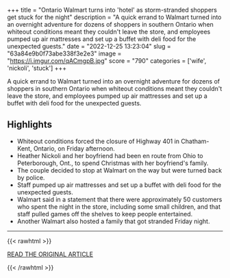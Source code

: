 +++
title = "Ontario Walmart turns into 'hotel' as storm-stranded shoppers get stuck for the night"
description = "A quick errand to Walmart turned into an overnight adventure for dozens of shoppers in southern Ontario when whiteout conditions meant they couldn't leave the store, and employees pumped up air mattresses and set up a buffet with deli food for the unexpected guests."
date = "2022-12-25 13:23:04"
slug = "63a84e9b0f73abe338f3e2e3"
image = "https://i.imgur.com/qACmgpB.jpg"
score = "790"
categories = ['wife', 'nickoli', 'stuck']
+++

A quick errand to Walmart turned into an overnight adventure for dozens of shoppers in southern Ontario when whiteout conditions meant they couldn't leave the store, and employees pumped up air mattresses and set up a buffet with deli food for the unexpected guests.

## Highlights

- Whiteout conditions forced the closure of Highway 401 in Chatham-Kent, Ontario, on Friday afternoon.
- Heather Nickoli and her boyfriend had been en route from Ohio to Peterborough, Ont., to spend Christmas with her boyfriend's family.
- The couple decided to stop at Walmart on the way but were turned back by police.
- Staff pumped up air mattresses and set up a buffet with deli food for the unexpected guests.
- Walmart said in a statement that there were approximately 50 customers who spent the night in the store, including some small children, and that staff pulled games off the shelves to keep people entertained.
- Another Walmart also hosted a family that got stranded Friday night.

---

{{< rawhtml >}}
  <p class="article-category">
    <a target="_blank" href="https://www.cp24.com/news/ontario-walmart-turns-into-hotel-as-storm-stranded-shoppers-get-stuck-for-the-night-1.6208548">READ THE ORIGINAL ARTICLE</a>
  </p>
{{< /rawhtml >}}

